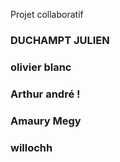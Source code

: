 Projet collaboratif 



### DUCHAMPT JULIEN 

### olivier blanc

### Arthur andré !

### Amaury Megy

### willochh

